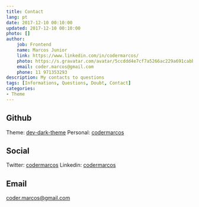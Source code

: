 ```yaml
---
title: Contact
lang: pt
date: 2017-12-10 00:10:00
updated: 2017-12-10 00:10:00
photo: []
author: 
    job: Frontend
    name: Marcos Junior 
    link: https://www.linkedin.com/in/codermarcos/ 
    photo: https://s.gravatar.com/avatar/5ccddd4e7cf7a5266ac229a691cabb5a?s=80
    email: coder.marcos@gmail.com 
    phone: 11 971353293
description: My contacts to questions
tags: [Informations, Questions, Doubt, Contact]
categories:
- Theme
---
```

## Github 
Theme: [dev-dark-theme](https://github.com/codermarcos/dev-dark-theme)
Personal: [codermarcos](https://github.com/codermarcos)

## Social 
Twitter: [codermarcos](https://twitter.com/codermarcos)
Linkedin: [codermarcos](https://br.linkedin.com/in/codermarcos)


## Email
[coder.marcos@gmail.com](mailto:coder.marcos@gmail.com)
 
